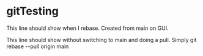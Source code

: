 # gitTesting
This line should show when I rebase. Created from main on GUI.

This line should show without switching to main and doing a pull. Simply git rebase --pull origin main
